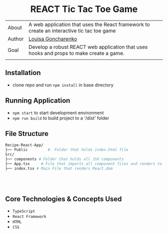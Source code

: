 <div align="center">

#  REACT Tic Tac Toe Game

</div>

|       |                                                                                                                                                                                                     |
| ----- | --------------------------------------------------------------------------------------------------------------------------------------------------------------------------------------------------- |
| About | A web application that uses the React framework to create an interactive tic tac toe game                                                        |
| Author | [Louisa Goncharenko](https://github.com/lougoncharenko) |
| Goal  | Develop a robust REACT web application that uses hooks and props to make create a game.                                                                                                |
|       |                                                                                                                                                                                                     |



## Installation
- clone repo and run `npm install` in base directory

## Running Application
- `npm start` to start development environment
- `npm run build` to build project to a '/dist' folder


## File Structure

```sh
Recipe-React-App/
├── Public         #  Folder that holds index.html file
Src/
├── components # Folder that holds all JSX components
├── App.tsx     # File that imports all component files and renders to App function.
├── index.tsx # Main File that renders React.dom
```
<br>
<br>

## Core Technologies & Concepts Used
- `TypeScript` 
- `React Framework`
- `HTML`
- `CSS`